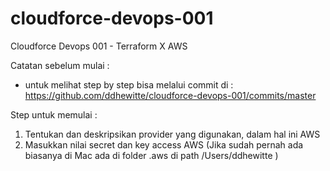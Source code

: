 # cloudforce-devops-001
Cloudforce Devops 001 - Terraform X AWS

Catatan sebelum mulai :
- untuk melihat step by step bisa melalui commit di : 
  https://github.com/ddhewitte/cloudforce-devops-001/commits/master

Step untuk memulai :
1. Tentukan dan deskripsikan provider yang digunakan, dalam hal ini AWS
2. Masukkan nilai secret dan key access AWS (Jika sudah pernah ada biasanya di Mac ada di folder .aws di path /Users/ddhewitte ) 
